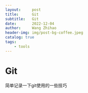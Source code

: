 ```yaml
---
layout:     post
title:      Git
subtitle:   Git
date:       2022-12-04
author:     Wang Zhihao
header-img: img/post-bg-coffee.jpeg
catalog: true
tags:
    - tools
---
```


# Git

简单记录一下git使用的一些技巧

